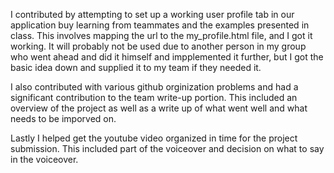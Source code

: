 I contributed by attempting to set up a working user profile tab in our application buy
learning from teammates and the examples presented in class. This involves mapping the url to the my_profile.html file, and I got it working. It will probably not be used due to another person in my group who went ahead and did it himself and impplemented it further, but I got the basic idea down and supplied it to my team if they needed it. 

I also contributed with various github orginization problems and had a significant contribution to 
the team write-up portion. This included an overview of the project as well as a write up of what went well and what needs to be imporved on.

Lastly I helped get the youtube video organized in time for the project submission. This included part of the voiceover and decision on what to say in the voiceover. 
